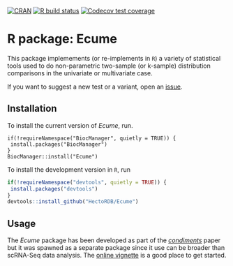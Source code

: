 <!-- badges: start -->
[![CRAN](https://www.r-pkg.org/badges/version/Ecume)](https://cran.r-project.org/package=Ecume)
[![R build status](https://github.com/HectorRDB/Ecume/workflows/R-CMD-check/badge.svg)](https://github.com/HectorRDB/Ecume/actions)
[![Codecov test coverage](https://codecov.io/gh/HectorRDB/Ecume/branch/main/graph/badge.svg)](https://codecov.io/gh/HectorRDB/Ecume?branch=main)
<!-- badges: end -->
  
# R package: Ecume

  
This package implemements (or re-implements in `R`) a variety of statistical tools used to do non-parametric two-sample (or k-sample) distribution comparisons in the univariate or multivariate case.

If you want to suggest a new test or a variant, open an [issue](https://github.com/HectorRDB/Ecume/issues).

## Installation

To install the current version of *Ecume*, run.

```
if(!requireNamespace("BiocManager", quietly = TRUE)) {
 install.packages("BiocManager") 
}
BiocManager::install("Ecume")
```

To install the development version in `R`, run 

```r
if(!requireNamespace("devtools", quietly = TRUE)) {
 install.packages("devtools") 
}
devtools::install_github("HectoRDB/Ecume")
```
## Usage 

The *Ecume* package has been developed as part of the [*condiments*](https://hectorrdb.github.io/condiments/) paper but it was spawned as a separate package since it use can be broader than scRNA-Seq data analysis. The [online vignette](https://hectorrdb.github.io/Ecume/articles/Ecume.html) is a good place to get started.
